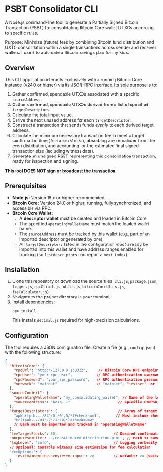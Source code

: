 # PSBT Consolidator CLI

A Node.js command-line tool to generate a Partially Signed Bitcoin Transaction (PSBT) for consolidating Bitcoin Core wallet UTXOs according to specific rules.

Purpose: Minimize (future) fees by combining Bitcoin fund distribution and UXTO consolidation within a single transactions across sender and receiver wallets. I use it to automate a Bitcoin savings plan for my kids.

## Overview

This CLI application interacts exclusively with a running Bitcoin Core instance (v24.0 or higher) via its JSON-RPC interface. Its sole purpose is to:

1.  Gather confirmed, spendable UTXOs associated with a specific `sourceAddress`.
2.  Gather confirmed, spendable UTXOs derived from a list of specified `targetDescriptors`.
3.  Calculate the total input value.
4.  Derive the next unused address for each `targetDescriptor`.
5.  Construct a transaction that sends funds *evenly* to each derived target address.
6.  Calculate the minimum necessary transaction fee to meet a target confirmation time (`feeTargetBlocks`), absorbing any remainder from the even distribution, and accounting for the estimated final signed transaction size (including witness data).
7.  Generate an unsigned PSBT representing this consolidation transaction, ready for inspection and signing.

**This tool DOES NOT sign or broadcast the transaction.**

## Prerequisites

*   **Node.js:** Version 18.x or higher recommended.
*   **Bitcoin Core:** Version 24.0 or higher, running, fully synchronized, and accessible via RPC.
*   **Bitcoin Core Wallet:**
    *   A **descriptor wallet** must be created and loaded in Bitcoin Core.
    *   The specified `operatingWalletName` must match the loaded wallet name.
    *   The `sourceAddress` must be tracked by this wallet (e.g., part of an imported descriptor or generated by one).
    *   All `targetDescriptors` listed in the configuration *must* already be imported into this wallet and have address ranges enabled for tracking (so `listdescriptors` can report a `next_index`).

## Installation

1.  Clone this repository or download the source files (`cli.js`, `package.json`, `logger.js`, `rpcClient.js`, `utils.js`, `bitcoinCoreUtils.js`, `feeCalculator.js`).
2.  Navigate to the project directory in your terminal.
3.  Install dependencies:
    ```bash
    npm install
    ```
    This installs `decimal.js` required for high-precision calculations.

## Configuration

The tool requires a JSON configuration file. Create a file (e.g., `config.json`) with the following structure:

```json
{
  "bitcoinCore": {
    "rpcUrl": "http://127.0.0.1:8332",     // Bitcoin Core RPC endpoint URL
    "rpcUser": "your_rpc_user",           // RPC authentication username (or null if using cookie)
    "rpcPassword": "your_rpc_password",   // RPC authentication password (or null if using cookie)
    "network": "mainnet"                  // "mainnet", "testnet", or "regtest"
  },
  "sourceContext": {
    "operatingWalletName": "my_consolidating_wallet", // Name of the loaded descriptor wallet
    "sourceAddress": "bc1q..."                      // Specific P2WPKH, P2TR, P2SH, or Legacy address
  },
  "targetDescriptors": [                            // Array of target descriptor strings
    "wpkh(tpub.../84'/0'/0'/0/*)#checksum1",       // Must include checksum and end with '/*'
    "tr(tpub.../84'/0'/1'/0/*)#checksum2"
    // Each must be imported and tracked in 'operatingWalletName'
  ],
  "feeTargetBlocks": 50,                          // Desired confirmation target (blocks, integer > 0)
  "outputPsbtFile": "./consolidated_distribution.psbt", // Path to save the generated PSBT
  "logLevel": "info",                             // Logging verbosity: "trace", "debug", "info", "warn", "error"
  // Optional: Controls witness size estimation for fee calculation
  "feeOptions": {
     "estimatedWitnessVBytesPerInput": 28         // Default: 28 (suitable for P2WPKH). Adjust if needed.
  }
}
